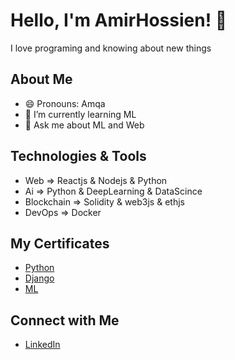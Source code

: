 

<!--
**amirhsgh/amirhsgh** is a ✨ _special_ ✨ repository because its `README.md` (this file) appears on your GitHub profile.

Here are some ideas to get you started:

- 🔭 I’m currently working on ML projects
- 🌱 I’m currently learning ML
- 😄 Pronouns: Amqa
-->
# Hello, I'm AmirHossien! 👋

I love programing and knowing about new things

## About Me
- 😄 Pronouns: Amqa
- 🌱 I’m currently learning ML
- 💬 Ask me about ML and Web

## Technologies & Tools
- Web => Reactjs & Nodejs & Python
- Ai => Python & DeepLearning & DataScince
- Blockchain => Solidity & web3js & ethjs
- DevOps => Docker

## My Certificates
 - [Python](https://quera.org/media/public/quera_certificate/1ef31db7e2c14a99a80f95d0994299c2.jpg)
 - [Django](https://quera.org/media/public/quera_certificate/8e9db4e0cdd14bd6ae38eb193127176f.jpg)
 - [ML](https://quera.org/media/public/quera_certificate/44e1b13222564146ad8a862d2a2086bf.jpg)

## Connect with Me
- [LinkedIn](https://www.linkedin.com/in/amirhossein-ghavi-58532425b/)
